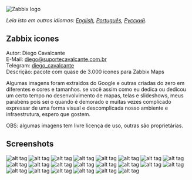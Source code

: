 ![Zabbix logo](screenshots.pt/zabbix.jpg)

*Leia isto em outros idiomas: [English](README.md), [Português](README.pt.md), [Русский](README.ru.md).*

## Zabbix icones

Autor: Diego Cavalcante\
E-Mail: diego@suportecavalcante.com.br\
Telegram: [diego_cavalcante](https://t.me/diego_cavalcante)\
Descrição: pacote com quase de 3.000 icones para Zabbix Maps

Algumas imagens foram extraidos do Google e outras criadas do zero em diferentes e cores e tamanhos. se você assim como eu dedica ou dedicou um certo tempo no desenvolvimento de mapas, telas e slideshows, meus parabéns pois sei o quando é demorado e muitas vezes complicado expressar de uma forma visual e descomplicada nosso ambiente e infraestrutura, espero que gostem.

OBS: algumas imagens tem livre licença de uso, outras são proprietárias.

## Screenshots

![alt tag](screenshots.pt/15.png)
![alt tag](screenshots.pt/16.png)
![alt tag](screenshots.pt/17.png)
![alt tag](screenshots.pt/18.png)
![alt tag](screenshots.pt/19.png)
![alt tag](screenshots.pt/20.png)
![alt tag](screenshots.pt/21.png)
![alt tag](screenshots.pt/22.png)
![alt tag](screenshots.pt/06.png)
![alt tag](screenshots.pt/07.png)
![alt tag](screenshots.pt/08.png)
![alt tag](screenshots.pt/09.png)
![alt tag](screenshots.pt/10.png)
![alt tag](screenshots.pt/11.png)
![alt tag](screenshots.pt/12.png)
![alt tag](screenshots.pt/13.png)
![alt tag](screenshots.pt/14.png)
![alt tag](screenshots.pt/01.png)
![alt tag](screenshots.pt/02.png)
![alt tag](screenshots.pt/03.png)
![alt tag](screenshots.pt/04.png)
![alt tag](screenshots.pt/05.png)
